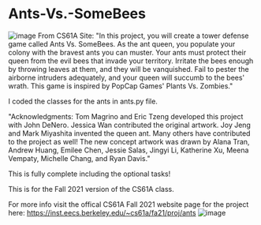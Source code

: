 # Ants-Vs.-SomeBees
![image](https://inst.eecs.berkeley.edu/~cs61a/fa21/proj/ants/assets/splash.png)
From CS61A Site: "In this project, you will create a tower defense game called Ants Vs. SomeBees. As the ant queen, you populate your colony with the bravest ants you can muster. Your ants must protect their queen from the evil bees that invade your territory. Irritate the bees enough by throwing leaves at them, and they will be vanquished. Fail to pester the airborne intruders adequately, and your queen will succumb to the bees' wrath. This game is inspired by PopCap Games' Plants Vs. Zombies."

I coded the classes for the ants in ants.py file.

"Acknowledgments: Tom Magrino and Eric Tzeng developed this project with John DeNero. Jessica Wan contributed the original artwork. Joy Jeng and Mark Miyashita invented the queen ant. Many others have contributed to the project as well!
The new concept artwork was drawn by Alana Tran, Andrew Huang, Emilee Chen, Jessie Salas, Jingyi Li, Katherine Xu, Meena Vempaty, Michelle Chang, and Ryan Davis."

This is fully complete including the optional tasks!

This is for the Fall 2021 version of the CS61A class.

For more info visit the offical CS61A Fall 2021 website page for the project here: https://inst.eecs.berkeley.edu/~cs61a/fa21/proj/ants
![image](https://user-images.githubusercontent.com/25497318/183307022-b360addd-93e3-4ace-95bc-efb1aada0c2c.png)

